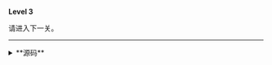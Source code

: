 **Level 3**

请进入下一关。

--------

<details><summary>**源码**</summary>

``` markdown
**Level 3**

请进入下一关。
```

</details>
